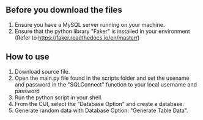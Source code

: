 ## Before you download the files
1. Ensure you have a MySQL server running on your machine.
2. Ensure that the python library "Faker" is installed in your environment (Refer to https://faker.readthedocs.io/en/master/)

## How to use
1. Download source file.
2. Open the main.py file found in the scripts folder and set the usename and password in the "SQLConnect" function to your local username and password
2. Run the python script in your shell.
3. From the CUI, select the "Database Option" and create a database.
4. Generate random data with Database Option: "Generate Table Data".